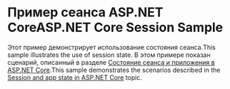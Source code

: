 # <a name="aspnet-core-session-sample"></a><span data-ttu-id="29620-101">Пример сеанса ASP.NET Core</span><span class="sxs-lookup"><span data-stu-id="29620-101">ASP.NET Core Session Sample</span></span>

<span data-ttu-id="29620-102">Этот пример демонстрирует использование состояния сеанса.</span><span class="sxs-lookup"><span data-stu-id="29620-102">This sample illustrates the use of session state.</span></span> <span data-ttu-id="29620-103">В этом примере показан сценарий, описанный в разделе [Состояние сеанса и приложения в ASP.NET Core](https://docs.microsoft.com/aspnet/core/fundamentals/app-state).</span><span class="sxs-lookup"><span data-stu-id="29620-103">This sample demonstrates the scenarios described in the [Session and app state in ASP.NET Core](https://docs.microsoft.com/aspnet/core/fundamentals/app-state) topic.</span></span>
